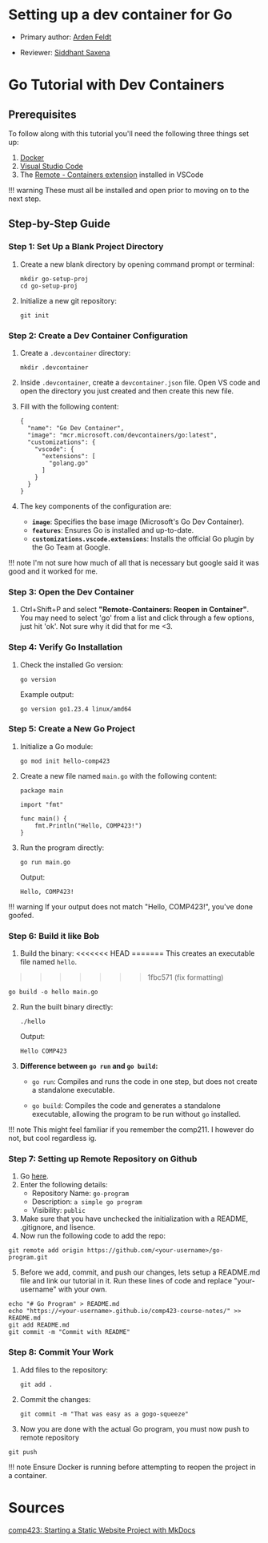# Setting up a dev container for Go

* Primary author: [Arden Feldt](https://github.com/Arden-Feldt)

* Reviewer: [Siddhant Saxena](https://github.com/sisaxena42)

# Go Tutorial with Dev Containers

## Prerequisites

To follow along with this tutorial you'll need the following three things set up:

1. [Docker](https://www.docker.com/)
2. [Visual Studio Code](https://code.visualstudio.com/)
3. The [Remote - Containers extension](https://marketplace.visualstudio.com/items?itemName=ms-vscode-remote.remote-containers) installed in VSCode

!!! warning
    These must all be installed and open prior to moving on to the next step.

## Step-by-Step Guide

### Step 1: Set Up a Blank Project Directory

1. Create a new blank directory by opening command prompt or terminal:
   ```title="bash"
   mkdir go-setup-proj
   cd go-setup-proj
   ```

2. Initialize a new git repository:
   ```title="bash"
   git init
   ```

### Step 2: Create a Dev Container Configuration

1. Create a `.devcontainer` directory:
   ```title="bash"
   mkdir .devcontainer
   ```

2. Inside `.devcontainer`, create a `devcontainer.json` file. Open VS code and open the directory you just created and then create this new file.

3. Fill with the following content:
   ```title="json"
   {
     "name": "Go Dev Container",
     "image": "mcr.microsoft.com/devcontainers/go:latest",
     "customizations": {
       "vscode": {
         "extensions": [
           "golang.go"
         ]
       }
     }
   }
   ```

3. The key components of the configuration are:
   - **`image`**: Specifies the base image (Microsoft's Go Dev Container).
   - **`features`**: Ensures Go is installed and up-to-date.
   - **`customizations.vscode.extensions`**: Installs the official Go plugin by the Go Team at Google.

!!! note
    I'm not sure how much of all that is necessary but google said it was good and it worked for me.

### Step 3: Open the Dev Container

1. Ctrl+Shift+P and select **"Remote-Containers: Reopen in Container"**. You may need to select 'go' from a list and click through a few options, just hit 'ok'. Not sure why it did that for me <3.

### Step 4: Verify Go Installation

1. Check the installed Go version:

   ```title="bash"
   go version
   ```

   Example output:

   ```
   go version go1.23.4 linux/amd64
   ```


### Step 5: Create a New Go Project
1. Initialize a Go module:
   ```title="bash"
   go mod init hello-comp423
   ```
2. Create a new file named `main.go` with the following content:
   ```title="go"
   package main

   import "fmt"

   func main() {
       fmt.Println("Hello, COMP423!")
   }
   ```
3. Run the program directly:
   ```title="bash"
   go run main.go
   ```

   Output:

   ```
   Hello, COMP423!
   ```

!!! warning
    If your output does not match "Hello, COMP423!", you've done goofed.

### Step 6: Build it like Bob

1. Build the binary:
<<<<<<< HEAD
=======
   This creates an executable file named `hello`.
>>>>>>> 1fbc571 (fix formatting)
   ```title="bash"
   go build -o hello main.go
   ```
2. Run the built binary directly:
   ```title="bash"
   ./hello
   ```

   Output:

   ```
   Hello COMP423
   ```
3. **Difference between `go run` and `go build`:**

   - `go run`: Compiles and runs the code in one step, but does not create a standalone executable.

   - `go build`: Compiles the code and generates a standalone executable, allowing the program to be run without `go` installed.

!!! note
    This might feel familiar if you remember the comp211. I however do not, but cool regardless ig.


### Step 7: Setting up Remote Repository on Github

1. Go [here](https://github.com/new).
2. Enter the following details:
    * Repository Name: `go-program`
    * Description: `a simple go program`
    * Visibility: `public`
3. Make sure that you have unchecked the initialization with a README, .gitignore, and lisence.
4. Now run the following code to add the repo:
```title="bash"
git remote add origin https://github.com/<your-username>/go-program.git
```
5. Before we add, commit, and push our changes, lets setup a README.md file and link our tutorial in it. Run these lines of code and replace "your-username" with your own.
```title="bash"
echo "# Go Program" > README.md
echo "https://<your-username>.github.io/comp423-course-notes/" >> README.md
git add README.md
git commit -m "Commit with README"
```
### Step 8: Commit Your Work

1. Add files to the repository:
   ```title="bash"
   git add .
   ```
2. Commit the changes:
   ```title="bash"
   git commit -m "That was easy as a gogo-squeeze"
   ```

3. Now you are done with the actual Go program, you must now push to remote repository
```title="bash"
git push
```
!!! note
    Ensure Docker is running before attempting to reopen the project in a container.

# Sources
[comp423: Starting a Static Website Project with MkDocs](https://comp423-25s.github.io/resources/MkDocs/tutorial/#how-are-software-project-dependencies-managed)